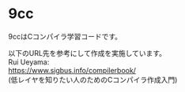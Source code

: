 # 9cc
9ccはCコンパイラ学習コードです。  
  
以下のURL先を参考にして作成を実施しています。  
Rui Ueyama:  
https://www.sigbus.info/compilerbook/  
(低レイヤを知りたい人のためのCコンパイラ作成入門)  

